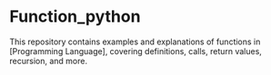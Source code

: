 # Function_python
This repository contains examples and explanations of functions in [Programming Language], covering definitions, calls, return values, recursion, and more.

